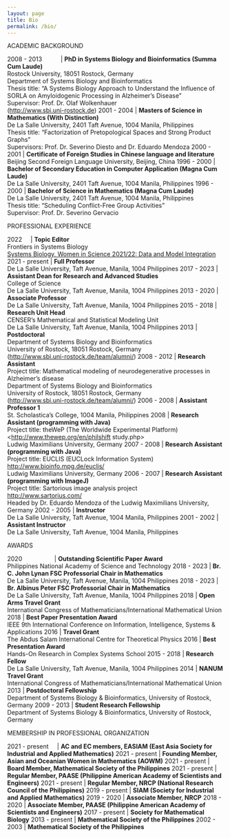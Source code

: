 ```yaml
---
layout: page
title: Bio
permalink: /bio/
---
```

ACADEMIC BACKGROUND

2008 - 2013 &nbsp; &nbsp; &nbsp; &nbsp; &nbsp; | **PhD in Systems Biology and Bioinformatics (Summa Cum Laude)** <br> Rostock University, 18051 Rostock, Germany <br> Department of Systems Biology and Bioinformatics <br> Thesis title: “A Systems Biology Approach to Understand the Influence of SORLA on Amyloidogenic Processing in Alzheimer’s Disease” <br> Supervisor: Prof. Dr. Olaf Wolkenhauer <br> (<http://www.sbi.uni-rostock.de>)
2001 - 2004 | **Masters of Science in Mathematics (With Distinction)** <br> De La Salle University, 2401 Taft Avenue, 1004 Manila, Philippines <br> Thesis title: “Factorization of Pretopological Spaces and Strong Product Graphs” <br> Supervisors: Prof. Dr. Severino Diesto and Dr. Eduardo Mendoza
2000 - 2001 | **Certificate of Foreign Studies in Chinese language and literature** <br> Beijing Second Foreign Language University, Beijing, China
1996 - 2000 | **Bachelor of Secondary Education in Computer Application (Magna Cum Laude)** <br> De La Salle University, 2401 Taft Avenue, 1004 Manila, Philippines
1996 - 2000 | **Bachelor of Science in Mathematics (Magna Cum Laude)** <br> De La Salle University, 2401 Taft Avenue, 1004 Manila, Philippines<br>Thesis title: “Scheduling Conflict-Free Group Activities” <br> Supervisor: Prof. Dr. Severino Gervacio

PROFESSIONAL EXPERIENCE

2022 &nbsp; &nbsp; | **Topic Editor** <br> Frontiers in Systems Biology <br> [Systems Biology, Women in Science 2021/22: Data and Model Integration](https://www.frontiersin.org/research-topics/25941/systems-biology-women-in-science-202122-data-and-model-integration)
2021 - present | **Full Professor** <br> De La Salle University, Taft Avenue, Manila, 1004 Philippines
2017 - 2023 | **Assistant Dean for Research and Advanced Studies** <br> College of Science<br>De La Salle University, Taft Avenue, Manila, 1004 Philippines
2013 - 2020 | **Associate Professor** <br> De La Salle University, Taft Avenue, Manila, 1004 Philippines
2015 - 2018 | **Research Unit Head** <br> CENSER’s Mathematical and Statistical Modeling Unit <br> De La Salle University, Taft Avenue, Manila, 1004 Philippines
2013 | **Postdoctoral** <br> Department of Systems Biology and Bioinformatics <br> University of Rostock, 18051 Rostock, Germany <br> (<http://www.sbi.uni-rostock.de/team/alumni/>)
2008 - 2012 | **Research Assistant** <br>Project title: Mathematical modeling of neurodegenerative processes in Alzheimer’s disease <br> Department of Systems Biology and Bioinformatics <br> University of Rostock, 18051 Rostock, Germany <br> (<http://www.sbi.uni-rostock.de/team/alumni/>)
2006 - 2008 | **Assistant Professor 1** <br> St. Scholastica’s College, 1004 Manila, Philippines
2008 | **Research Assistant (programming with Java)** <br> Project title: theWeP (The Worldwide Experimental Platform) <br> <http://www.thewep.org/en/philshift study.php> <br> Ludwig Maximilians University, Germany
2007 - 2008 | **Research Assistant (programming with Java)** <br> Project title: EUCLIS (EUCLock Information System) <br> <http://www.bioinfo.mpg.de/euclis/> <br> Ludwig Maximilians University, Germany
2006 - 2007 | **Research Assistant (programming with ImageJ)** <br> Project title: Sartorious image analysis project <br> <http://www.sartorius.com/> <br> Headed by Dr. Eduardo Mendoza of the Ludwig Maximilians University, Germany
2002 - 2005 | **Instructor** <br> De La Salle University, Taft Avenue, 1004 Manila, Philippines
2001 - 2002 | **Assistant Instructor** <br> De La Salle University, Taft Avenue, 1004 Manila, Philippines

AWARDS

2020 &nbsp; &nbsp; &nbsp; &nbsp; &nbsp; &nbsp; &nbsp; &nbsp; &nbsp; | **Outstanding Scientific Paper Award** <br> Philippines National Academy of Science and Technology
2018 - 2023 | **Br. C. John Lynan FSC Professorial Chair in Mathematics** <br> De La Salle University, Taft Avenue, Manila, 1004 Philippines
2018 - 2023 | **Br. Albinus Peter FSC Professorial Chair in Mathematics** <br> De La Salle University, Taft Avenue, Manila, 1004 Philippines
2018 | **Open Arms Travel Grant** <br> International Congress of Mathematicians/International Mathematical Union
2018 | **Best Paper Presentation Award** <br> IEEE 9th International Conference on Information, Intelligence, Systems & Applications
2016 | **Travel Grant** <br> The Abdus Salam International Centre for Theoretical Physics
2016 | **Best Presentation Award** <br> Hands-On Research in Complex Systems School
2015 - 2018 | **Research Fellow** <br> De La Salle University, Taft Avenue, Manila, 1004 Philippines
2014 | **NANUM Travel Grant** <br> International Congress of Mathematicians/International Mathematical Union
2013 | **Postdoctoral Fellowship** <br> Department of Systems Biology & Bioinformatics, University of Rostock, <br> Germany
2009 - 2013 | **Student Research Fellowship** <br> Department of Systems Biology & Bioinformatics, University of Rostock, <br> Germany

MEMBERSHIP IN PROFESSIONAL ORGANIZATION

2021 - present &nbsp; &nbsp; | **AC and EC members, EASIAM (East Asia Society for Industrial and Applied Mathematics)** 
2021 - present | **Founding Member, Asian and Oceanian Women in Mathematics (AOWM)**
2021 - present | **Board Member, Mathematical Society of the Philippines**
2021 - present | **Regular Member, PAASE (Philippine American Academy of Scientists and Engineers)**
2021 - present | **Regular Member, NRCP (National Research Council of the Philippines)**
2019 - present | **SIAM (Society for Industrial and Applied Mathematics)**
2019 - 2020 | **Associate Member, NRCP**
2018 - 2020 | **Associate Member, PAASE (Philippine American Academy of Scientists and Engineers)**
2017 - present | **Society for Mathematical Biology**
2013 - present | **Mathematical Society of the Philippines**
2002 - 2003 | **Mathematical Society of the Philippines**
